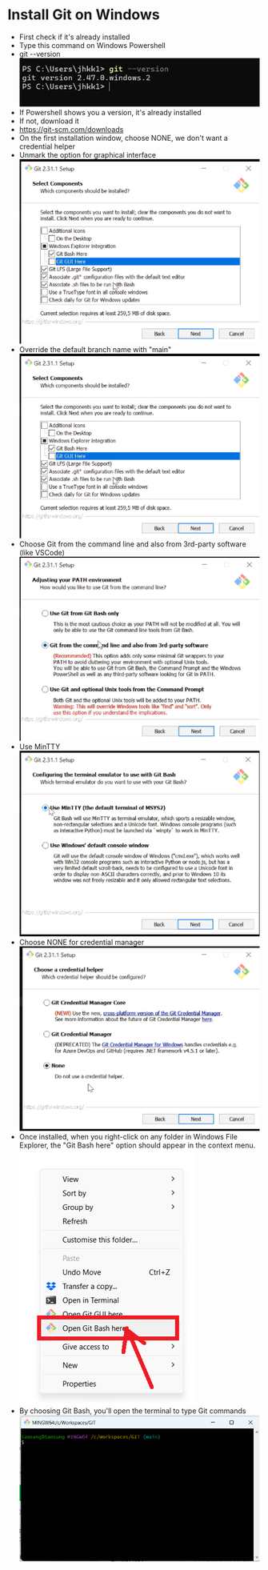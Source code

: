 # Install Git on Windows
- First check if it's already installed
- Type this command on Windows Powershell
- git --version
![alt text](images/image018.png)
- If Powershell shows you a version, it's already installed
- If not, download it
- https://git-scm.com/downloads
- On the first installation window, choose NONE, we don't want a credential helper
- Unmark the option for graphical interface
![alt text](images/image003.png) 
- Override the default branch name with "main"
![alt text](images/image004.png)
- Choose Git from the command line and also from 3rd-party software (like VSCode)
![alt text](images/image005.png)
- Use MinTTY
![alt text](images/image006.png)
- Choose NONE for credential manager
![alt text](images/image007.png)
- Once installed, when you right-click on any folder in Windows File Explorer, the "Git Bash here" option should appear in the context menu.
![alt text](images/image008.png)
- By choosing Git Bash, you'll open the terminal to type Git commands
![alt text](images/image009.png)